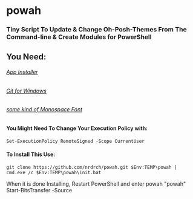 # powah
### Tiny Script To Update & Change Oh-Posh-Themes From The Command-line & Create Modules for PowerShell
## You Need: 
###### [App Installer](https://apps.microsoft.com/store/detail/appinstaller/9NBLGGH4NNS1?hl=de-de&gl=de)
###### [Git for Windows](https://gitforwindows.org/)
###### [some kind of Monospace Font](https://www.nerdfonts.com/font-downloads)
#### You Might Need To Change Your Execution Policy with: 
```
Set-ExecutionPolicy RemoteSigned -Scope CurrentUser
```
#### To Install This Use:
```
git clone https://github.com/nrdrch/powah.git $Env:TEMP\powah | cmd.exe /c $Env:TEMP\powah\init.bat
```
When it is done Installing, Restart PowerShell and enter powah "powah"
Start-BitsTransfer -Source 
